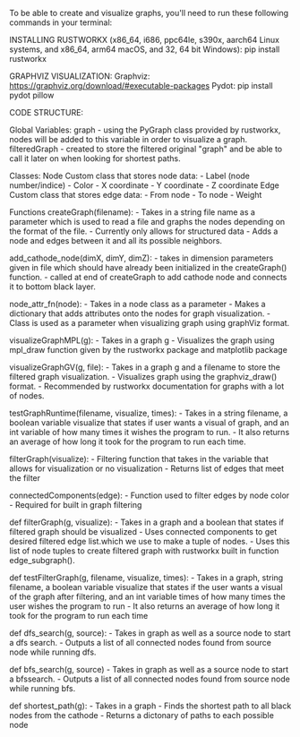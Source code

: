 To be able to create and visualize graphs, you'll need to run these following commands in your terminal:

INSTALLING RUSTWORKX (x86_64, i686, ppc64le, s390x, aarch64 Linux systems, and x86_64, arm64 macOS, and 32, 64 bit Windows):
  pip install rustworkx

GRAPHVIZ VISUALIZATION:
  Graphviz:
    https://graphviz.org/download/#executable-packages
  Pydot:
    pip install pydot pillow

CODE STRUCTURE:

Global Variables:
  graph
    - using the PyGraph class provided by rustworkx, nodes will be added to this variable in order to visualize a graph.
  filteredGraph
    - created to store the filtered original "graph" and be able to call it later on when looking for shortest paths.

Classes:
  Node
    Custom class that stores node data:
      - Label (node number/indice)
      - Color
      - X coordinate
      - Y coordinate
      - Z coordinate
  Edge
    Custom class that stores edge data:
      - From node
      - To node
      - Weight

Functions
  createGraph(filename):
    - Takes in a string file name as a parameter which is used to read a file and graphs the nodes depending on the format of the file.
    - Currently only allows for structured data
    - Adds a node and edges between it and all its possible neighbors. 

add_cathode_node(dimX, dimY, dimZ):
    - takes in dimension parameters given in file which should have already been initialized in the createGraph() function.
    - called at end of createGraph to add cathode node and connects it to bottom black layer.
    

  node_attr_fn(node):
    - Takes in a node class as a parameter 
    - Makes a dictionary that adds attributes onto the nodes for graph visualization.
    - Class is used as a parameter when visualizing graph using graphViz format. 

  visualizeGraphMPL(g):
    - Takes in a graph g
    - Visualizes the graph using mpl_draw function given by the rustworkx package and matplotlib package

  visualizeGraphGV(g, file):
    - Takes in a graph g and a filename to store the filtered graph visualization.
    - Visualizes graph using the graphviz_draw() format.
    - Recommended by rustworkx documentation for graphs with a lot of nodes. 

  testGraphRuntime(filename, visualize, times):
    - Takes in a string filename, a boolean variable visualize that states if user wants a visual of graph, and an int variable of how many times it wishes the program to run.
    - It also returns an average of how long it took for the program to run each time.

  filterGraph(visualize): 
    - Filtering function that takes in the variable that allows for visualization or no visualization
    - Returns list of edges that meet the filter

  connectedComponents(edge):
    - Function used to filter edges by node color
    - Required for built in graph filtering

  def filterGraph(g, visualize):
    - Takes in a graph and a boolean that states if filtered graph should be visualized	
    - Uses connected components to get desired filtered edge list.which we use to make a tuple of nodes.
    - Uses this list of node tuples to create filtered graph with rustworkx built in function edge_subgraph().
  
  def testFilterGraph(g, filename, visualize, times):
    - Takes in a graph, string filename, a boolean variable visualize that states if the user wants a visual of the graph after filtering, and an int variable times of how many times the user wishes the program to run
    - It also returns an average of how long it took for the program to run each time

  def dfs_search(g, source):
    - Takes in graph as well as a source node to start a dfs search.
    - Outputs a list of all connected nodes found from source node while running dfs.

  def bfs_search(g, source)
    - Takes in graph as well as a source node to start a bfssearch.
    - Outputs a list of all connected nodes found from source node while running bfs.

  def shortest_path(g):
    - Takes in a graph
    - Finds the shortest path to all black nodes from the cathode
    - Returns a dictonary of paths to each possible node
